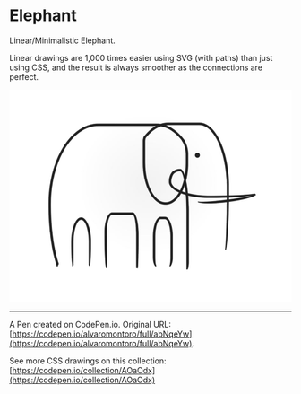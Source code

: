 # Elephant

Linear/Minimalistic Elephant.

Linear drawings are 1,000 times easier using SVG (with paths) than just using CSS, and the result is always smoother as the connections are perfect.

![Cartoon of an elephant drawn with simple lines](https://github.com/alvaromontoro/CSS-Illustrations/blob/master/illustrations/animals/elephant/elephant.jpeg?raw=true)

---

A Pen created on CodePen.io. Original URL: [https://codepen.io/alvaromontoro/full/abNqeYw](https://codepen.io/alvaromontoro/full/abNqeYw).

See more CSS drawings on this collection: [https://codepen.io/collection/AOaOdx](https://codepen.io/collection/AOaOdx)
